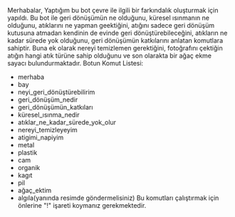 Merhabalar,
Yaptığım bu bot çevre ile ilgili bir farkındalık oluşturmak için yapıldı. Bu bot ile geri dönüşümün ne olduğunu, küresel ısınmanın ne olduğunu, atıklarını ne yapman geektiğini, atığını sadece geri dönüşüm kutusuna atmadan kendinin de evinde geri dönüştürebileceğini, atıkların ne kadar sürede yok olduğunu, geri dönüşümün katkılarını anlatan komutlara sahiptir. Buna ek olarak nereyi temizlemen gerektiğini, fotoğrafını çektiğin atığın hangi atık türüne sahip olduğunu ve son olarakta bir ağaç ekme sayacı bulundurmaktadır. 
Botun Komut Listesi:
- merhaba
- bay
- neyi_geri_dönüştürebilirim
- geri_dönüşüm_nedir
- geri_dönüşümün_katkıları
- küresel_ısınma_nedir
- atıklar_ne_kadar_sürede_yok_olur
- nereyi_temizleyeyim
- atigimi_napiyim
- metal
- plastik
- cam
- organik
- kagıt
- pil
- ağaç_ektim
- algıla(yanında resimde göndermelisiniz)
Bu komutları çalıştırmak için önlerine "!" işareti koymanız gerekmektedir.

